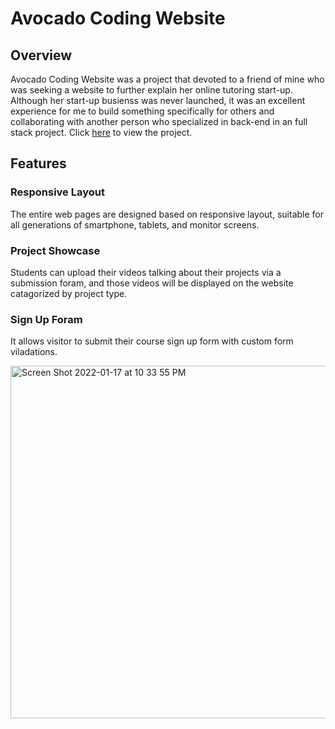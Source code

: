 # Avocado Coding Website

## Overview
Avocado Coding Website was a project that devoted to a friend of mine who was seeking a website to further explain her online tutoring start-up. Although her start-up busienss was never launched, it was an excellent experience for me to build something specifically for others and collaborating with another person who specialized in back-end in an full stack project. Click [here](http://39.108.187.78:5814/static/home/index.html) to view the project.

## Features
### Responsive Layout
The entire web pages are designed based on responsive layout, suitable for all generations of smartphone, tablets, and monitor screens.

### Project Showcase
Students can upload their videos talking about their projects via a submission foram, and those videos will be displayed on the website catagorized by project type.

### Sign Up Foram
It allows visitor to submit their course sign up form with custom form viladations.

<img width="564" alt="Screen Shot 2022-01-17 at 10 33 55 PM" src="https://user-images.githubusercontent.com/84875731/149883445-1cbd0c69-ba23-4483-9186-5c8585725d52.png">
